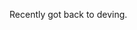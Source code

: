 
Recently got back to deving.

<!--
**S1RRZ/S1RRZ** is a ✨ _special_ ✨ repository because its `README.md` (this file) appears on your GitHub profile.

Here are some ideas to get you started:

